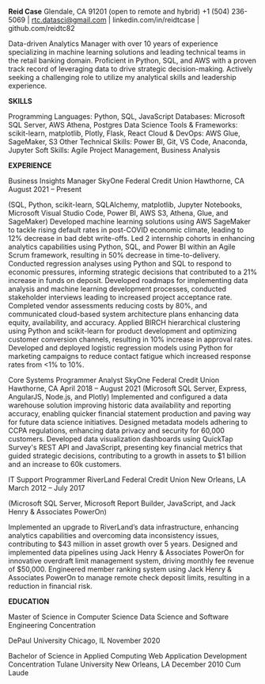 **Reid Case**
Glendale, CA 91201 (open to remote and hybrid)
+1 (504) 236-5069 | rtc.datasci@gmail.com | linkedin.com/in/reidtcase | github.com/reidtc82

Data-driven Analytics Manager with over 10 years of experience specializing in machine learning solutions and leading technical teams in the retail banking domain. Proficient in Python, SQL, and AWS with a proven track record of leveraging data to drive strategic decision-making. Actively seeking a challenging role to utilize my analytical skills and leadership experience.

**SKILLS**

Programming Languages: Python, SQL, JavaScript
Databases: Microsoft SQL Server, AWS Athena, Postgres
Data Science Tools & Frameworks: scikit-learn, matplotlib, Plotly, Flask, React
Cloud & DevOps: AWS Glue, SageMaker, S3
Other Technical Skills: Power BI, Git, VS Code, Anaconda, Jupyter
Soft Skills: Agile Project Management, Business Analysis


**EXPERIENCE**

Business Insights Manager
SkyOne Federal Credit Union
Hawthorne, CA
August 2021 – Present 

(SQL, Python, scikit-learn, SQLAlchemy, matplotlib, Jupyter Notebooks, Microsoft Visual Studio Code, Power BI, AWS S3, Athena, Glue, and SageMaker)
Developed machine learning solutions using AWS SageMaker to tackle rising default rates in post-COVID economic climate, leading to 12% decrease in bad debt write-offs.
Led 2 internship cohorts in enhancing analytics capabilities using Python, SQL, and Power BI within an Agile Scrum framework, resulting in 50% decrease in time-to-delivery.
Conducted regression analyses using Python and SQL to respond to economic pressures, informing strategic decisions that contributed to a 21% increase in funds on deposit.
Developed roadmaps for implementing data analysis and machine learning development processes, conducted stakeholder interviews leading to increased project acceptance rate.
Completed vendor assessments reducing costs by 80%, and communicated cloud-based system architecture plans enhancing data equity, availability, and accuracy.
Applied BIRCH hierarchical clustering using Python and scikit-learn for product development and optimizing customer conversion channels, resulting in 10% increase in approval rates.
Developed and deployed logistic regression models using Python for marketing campaigns to reduce contact fatigue which increased response rates from <1% to 10%.

Core Systems Programmer Analyst
SkyOne Federal Credit Union
Hawthorne, CA
April 2018 – August 2021
(Microsoft SQL Server, Express, AngularJS, Node.js, and Plotly)
Implemented and configured a data warehouse solution improving historic data availability and reporting accuracy, enabling quicker financial statement production and paving way for future data science initiatives.
Designed metadata models adhering to CCPA regulations, enhancing data privacy and security for 60,000 customers.
Developed data visualization dashboards using QuickTap Survey's REST API and JavaScript, presenting key financial metrics that guided strategic decisions, contributing to a growth in assets to $1 billion and an increase to 60k customers.


IT Support Programmer
RiverLand Federal Credit Union
New Orleans, LA
March 2012 – July 2017

(Microsoft SQL Server, Microsoft Report Builder, JavaScript, and Jack Henry & Associates PowerOn)

Implemented an upgrade to RiverLand’s data infrastructure, enhancing analytics capabilities and overcoming data inconsistency issues, contributing to $43 million in asset growth over 5 years.
Designed and implemented data pipelines using Jack Henry & Associates PowerOn for innovative overdraft limit management system, driving monthly fee revenue of $50,000.
Engineered member ranking system using Jack Henry & Associates PowerOn to manage remote check deposit limits, resulting in a reduction in financial risk.


**EDUCATION**

Master of Science in Computer Science
Data Science and Software Engineering Concentration

DePaul University
Chicago, IL
November 2020



Bachelor of Science in Applied Computing
Web Application Development Concentration
Tulane University
New Orleans, LA 
December 2010
Cum Laude



